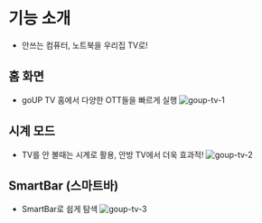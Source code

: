 # 기능 소개
- 안쓰는 컴퓨터, 노트북을 우리집 TV로!

## 홈 화면
- goUP TV 홈에서 다양한 OTT들을 빠르게 실행
![goup-tv-1](https://github.com/Error-ForestofMaking/goUP-TV/assets/128959567/53df6dd2-2d0d-4a28-a9d6-9da6a94da6c3)

## 시계 모드
- TV를 안 볼때는 시계로 활용, 안방 TV에서 더욱 효과적!
![goup-tv-2](https://github.com/Error-ForestofMaking/goUP-TV/assets/128959567/1b06cb33-34e1-44e2-8d24-85f21b211efa)

## SmartBar (스마트바)
- SmartBar로 쉽게 탐색
![goup-tv-3](https://github.com/Error-ForestofMaking/goUP-TV/assets/128959567/3155b5e2-7da5-4593-9e00-2286ef6360c7)
